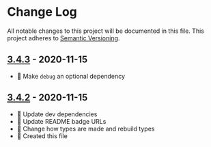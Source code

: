 # Change Log

All notable changes to this project will be documented in this file. This project adheres to [Semantic Versioning](http://semver.org/).

## [3.4.3](https://github.com/uttori/uttori-storage-provider-json-memory/compare/v3.4.2...v3.4.3) - 2020-11-15

- 🧰 Make `debug` an optional dependency

## [3.4.2](https://github.com/uttori/uttori-storage-provider-json-memory/compare/v3.4.1...v3.4.2) - 2020-11-15

- 🎁 Update dev dependencies
- 🎁 Update README badge URLs
- 🧰 Change how types are made and rebuild types
- 🧰 Created this file
